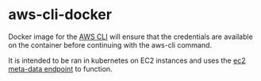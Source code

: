 # aws-cli-docker
Docker image for the [AWS CLI](https://docs.aws.amazon.com/cli/latest/reference/) will ensure that the credentials are available on the container before continuing with the aws-cli command.

It is intended to be ran in kubernetes on EC2 instances and uses the [ec2 meta-data endpoint](https://docs.aws.amazon.com/AWSEC2/latest/UserGuide/instancedata-data-retrieval.html) to function.
